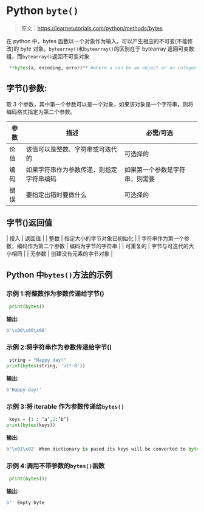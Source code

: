 # Python `byte()`

> 原文：<https://learnetutorials.com/python/methods/bytes>

在 python 中，bytes 函数以一个对象作为输入，可以产生相应的不可变(不能修改)的 byte 对象。`bytearray()`和`bytearray()`的区别在于 bytearray 返回可变数组，而`bytearray()`返回不可变对象

```py
 **bytes(a, encoding, error)** #where a can be an object or an integer Parameters

```

## 字节()参数:

取 3 个参数，其中第一个参数可以是一个对象，如果该对象是一个字符串，则将编码格式指定为第二个参数。

| 参数 | 描述 | 必需/可选 |
| --- | --- | --- |
| 价值 | 该值可以是整数、字符串或可迭代的 | 可选择的 |
| 编码 | 如果字符串作为参数传递，则指定字符串编码 | 如果第一个参数是字符串，则需要 |
| 错误 | 要指定出错时要做什么 | 可选择的 |

## 字节()返回值

| 投入 | 返回值 |
| 整数 | 指定大小的字节对象已初始化 |
| 字符串作为第一个参数，编码作为第二个参数 | 编码为字节的字符串 |
| 可重复的 | 字节与可迭代的大小相同 |
| 无参数 | 创建没有元素的字节对象 |

## Python 中`bytes()`方法的示例

### 示例 1:将整数作为参数传递给字节()

```py
 print(bytes() 

```

**输出:**

```py
b'\x00\x00\x00' 
```

### 示例 2:将字符串作为参数传递给字节()

```py
 string = "Happy day!" 
print(bytes(string, 'utf-8')) 

```

**输出:**

```py
b'Happy day!' 
```

### 示例 3:将 iterable 作为参数传递给`bytes()`

```py
 keys = {1 : ‘a’,2:’b’}
print(bytes(keys)) 

```

**输出:**

```py
b'\x01\x02' When dictionary is pased its keys will be converted to bytearray 

```

### 示例 4:调用不带参数的`bytes()`函数

```py
 print(bytes()) 

```

**输出:**

```py
b'' Empty byte
```